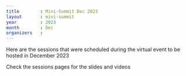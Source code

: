 ```yaml
---
title        : Mini-Summit Dec 2023
layout       : mini-summit
year         : 2023
month        : Dec
organizers   :
---
```


Here are the sessions that were scheduled during the virtual event to be hosted in December 2023

Check the sessions pages for the slides and videos
